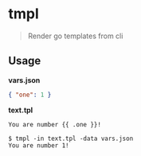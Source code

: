 # tmpl
> Render go templates from cli

## Usage

**vars.json**
```json
{ "one": 1 }
```

**text.tpl**
```
You are number {{ .one }}!
```

```shell
$ tmpl -in text.tpl -data vars.json
You are number 1!
```